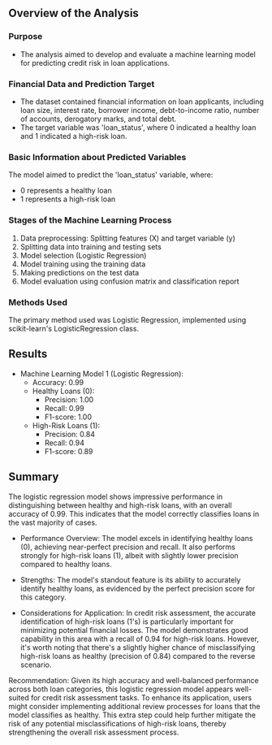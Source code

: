 ## Overview of the Analysis

### Purpose
- The analysis aimed to develop and evaluate a machine learning model for predicting credit risk in loan applications.

### Financial Data and Prediction Target
- The dataset contained financial information on loan applicants, including loan size, interest rate, borrower income, debt-to-income ratio, number of accounts, derogatory marks, and total debt.
- The target variable was 'loan_status', where 0 indicated a healthy loan and 1 indicated a high-risk loan.

### Basic Information about Predicted Variables
The model aimed to predict the 'loan_status' variable, where:
- 0 represents a healthy loan
- 1 represents a high-risk loan

### Stages of the Machine Learning Process
1. Data preprocessing: Splitting features (X) and target variable (y)
2. Splitting data into training and testing sets
3. Model selection (Logistic Regression)
4. Model training using the training data
5. Making predictions on the test data
6. Model evaluation using confusion matrix and classification report

### Methods Used
The primary method used was Logistic Regression, implemented using scikit-learn's LogisticRegression class.

## Results

* Machine Learning Model 1 (Logistic Regression):
    * Accuracy: 0.99
    * Healthy Loans (0):
        * Precision: 1.00
        * Recall: 0.99
        * F1-score: 1.00
    * High-Risk Loans (1):
        * Precision: 0.84
        * Recall: 0.94
        * F1-score: 0.89

## Summary

The logistic regression model shows impressive performance in distinguishing between healthy and high-risk loans, with an overall accuracy of 0.99. This indicates that the model correctly classifies loans in the vast majority of cases.

* Performance Overview: The model excels in identifying healthy loans (0), achieving near-perfect precision and recall. It also performs strongly for high-risk loans (1), albeit with slightly lower precision compared to healthy loans.

* Strengths: The model's standout feature is its ability to accurately identify healthy loans, as evidenced by the perfect precision score for this category.

* Considerations for Application: In credit risk assessment, the accurate identification of high-risk loans (1's) is particularly important for minimizing potential financial losses. The model demonstrates good capability in this area with a recall of 0.94 for high-risk loans. However, it's worth noting that there's a slightly higher chance of misclassifying high-risk loans as healthy (precision of 0.84) compared to the reverse scenario.

Recommendation: Given its high accuracy and well-balanced performance across both loan categories, this logistic regression model appears well-suited for credit risk assessment tasks. To enhance its application, users might consider implementing additional review processes for loans that the model classifies as healthy. This extra step could help further mitigate the risk of any potential misclassifications of high-risk loans, thereby strengthening the overall risk assessment process.
